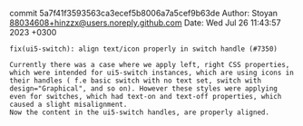 commit 5a7f41f3593563ca3ecef5b8006a7a5cef9b63de
Author: Stoyan <88034608+hinzzx@users.noreply.github.com>
Date:   Wed Jul 26 11:43:57 2023 +0300

    fix(ui5-switch): align text/icon properly in switch handle (#7350)
    
    Currently there was a case where we apply left, right CSS properties, which were intended for ui5-switch instances, which are using icons in their handles ( f.e basic switch with no text set, switch with design="Graphical", and so on). However these styles were applying even for switches, which had text-on and text-off properties, which caused a slight misalignment.
    Now the content in the ui5-switch handles, are properly aligned.
